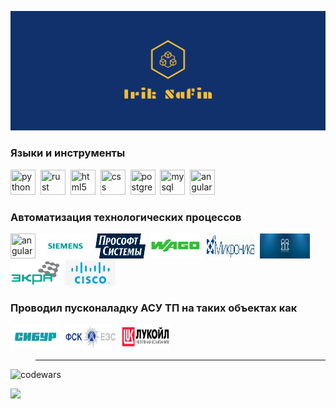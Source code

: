 ![logo](src/facebook_cover_photo_2.png)

### Языки и инструменты

<img src="https://cdn.jsdelivr.net/gh/devicons/devicon/icons/python/python-original.svg" title="python" width="40" height="40"/>&nbsp;
<img src="https://cdn.jsdelivr.net/gh/devicons/devicon/icons/rust/rust-plain.svg" title="rust" width="40" height="40"/>&nbsp;
<img src="https://cdn.jsdelivr.net/gh/devicons/devicon/icons/html5/html5-original.svg" title="html5" width="40" height="40" />&nbsp;
<img src="https://cdn.jsdelivr.net/gh/devicons/devicon/icons/css3/css3-original.svg" title="css" width="40" height="40"/>&nbsp;
<img src="https://cdn.jsdelivr.net/gh/devicons/devicon/icons/postgresql/postgresql-original.svg" title="postgresql" width="40" height="40"/>&nbsp;
<img src="https://cdn.jsdelivr.net/gh/devicons/devicon/icons/mysql/mysql-original.svg" title="mysql" width="40" height="40"/>&nbsp;
<img src="https://cdn.jsdelivr.net/gh/devicons/devicon/icons/angularjs/angularjs-original.svg" title="angular" width="40" height="40"/>&nbsp;

### Автоматизация технологических процессов
<img src="https://cdn.jsdelivr.net/gh/devicons/devicon/icons/putty/putty-plain.svg" title="angular" width="40" height="40"/>&nbsp;
<img src="src/siemens_logo_icon_168830.svg" title="siemens"  width="80" height="40"/>&nbsp;
<img src="src/PS_logo_blue_2c_rus.webp" title="prosoft" type="image/webp" width="80" height="40"/>&nbsp;
<img src="src/wago.webp" title="prosoft" type="image/webp" width="80" height="40"/>&nbsp;
<img src="src/mikronika.webp" title="mikronika" type="image/webp" width="80" height="40"/>&nbsp;
<img src="src/iface.webp" title="iface" type="image/webp" width="80" height="40"/>&nbsp;
<img src="src/ekra.webp" title="ekra" type="image/webp" width="80" height="40"/>&nbsp;
<img src="src/cisco.webp" title="cisco" type="image/webp" width="80" height="40"/>&nbsp;


### Проводил пусконаладку АСУ ТП на таких объектах как
<img src="src/sibur_logo.svg" title="sibur" width="80" height="40"/>&nbsp;
<img src="src/FSK_logo.svg" title="fsk" width="80" height="40"/>&nbsp;
<img src="src/LUK_OIL_Logo_kyr.svg.png" title="lukoil" width="80" height="40"/>&nbsp;

> ---
![codewars](https://www.codewars.com/users/IrikR/badges/large)

![](https://github-profile-summary-cards.vercel.app/api/cards/profile-details?username=IrikR&theme=solarized_dark)


